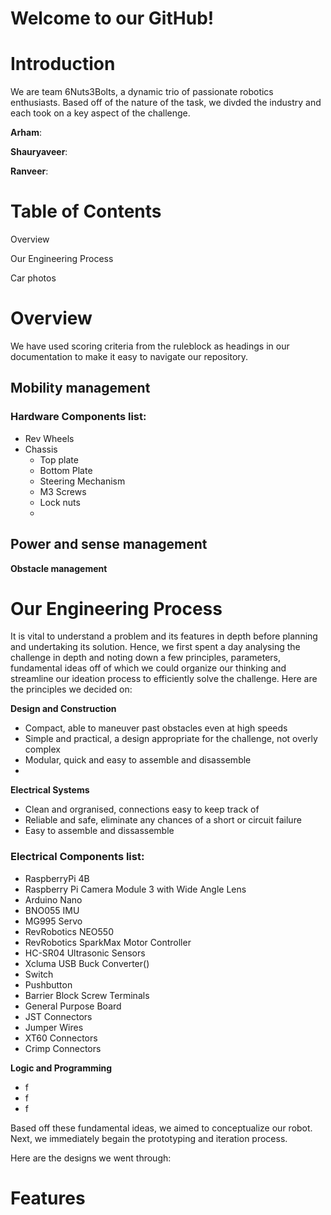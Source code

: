 # Welcome to our GitHub!

# Introduction
We are team 6Nuts3Bolts, a dynamic trio of passionate robotics enthusiasts. 
Based off of the nature of the task, we divded the industry and each took on a key aspect of the challenge.

**Arham**: 

**Shauryaveer**:

**Ranveer**:
# Table of Contents
Overview

Our Engineering Process

Car photos




# Overview
We have used scoring criteria from the ruleblock as headings in our documentation to make it easy to navigate our repository.

## **Mobility management**
### Hardware Components list:
- Rev Wheels
- Chassis
  - Top plate
  - Bottom Plate
  - Steering Mechanism
  - M3 Screws
  - Lock nuts
  - 



## **Power and sense management**

  
  

**Obstacle management**

# Our Engineering Process
It is vital to understand a problem and its features in depth before planning and undertaking its solution. Hence, we first spent a day analysing the challenge in depth and noting down a few principles, parameters, fundamental ideas off of which we could organize our thinking and streamline our ideation process to efficiently solve the challenge. 
Here are the principles we decided on:

**Design and Construction**
- Compact, able to maneuver past obstacles even at high speeds
- Simple and practical, a design appropriate for the challenge, not overly complex
- Modular, quick and easy to assemble and disassemble
- 

**Electrical Systems**
- Clean and orgranised, connections easy to keep track of
- Reliable and safe, eliminate any chances of a short or circuit failure
- Easy to assemble and dissassemble
### Electrical Components list:
- RaspberryPi 4B
- Raspberry Pi Camera Module 3 with Wide Angle Lens
- Arduino Nano
- BNO055 IMU
- MG995 Servo
- RevRobotics NEO550
- RevRobotics SparkMax Motor Controller
- HC-SR04 Ultrasonic Sensors
- Xcluma USB Buck Converter()
- Switch
- Pushbutton
- Barrier Block Screw Terminals
- General Purpose Board
- JST Connectors
- Jumper Wires
- XT60 Connectors
- Crimp Connectors

**Logic and Programming**
- f
- f
- f

Based off these fundamental ideas, we aimed to conceptualize our robot.
Next, we immediately begain the prototyping and iteration process.

Here are the designs we went through:






































# Features
